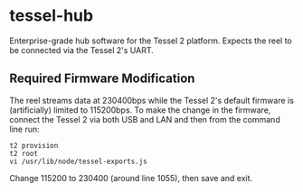 tessel-hub
==========

Enterprise-grade hub software for the Tessel 2 platform.  Expects the reel to be connected via the Tessel 2's UART.


Required Firmware Modification
------------------------------

The reel streams data at 230400bps while the Tessel 2's default firmware is (artificially) limited to 115200bps.  To make the change in the firmware, connect the Tessel 2 via both USB and LAN and then from the command line run:

    t2 provision
    t2 root
    vi /usr/lib/node/tessel-exports.js

Change 115200 to 230400 (around line 1055), then save and exit.

